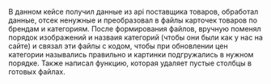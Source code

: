 В данном кейсе получил данные из api поставщика товаров, обработал данные, отсек ненужные и преобразовал в файлы карточек товаров по брендам и категориям. После формирования файлов, вручную поменял порядок изображений и назваия категорий (чтобы они были как у нас на сайте) и связал эти файлы с кодом, чтобы при обновлении цен категории назывались правильно и картинки подгружались в нужном порядке. Также написал функцию, которая удаляет пустые столбцы в готовых файлах.
